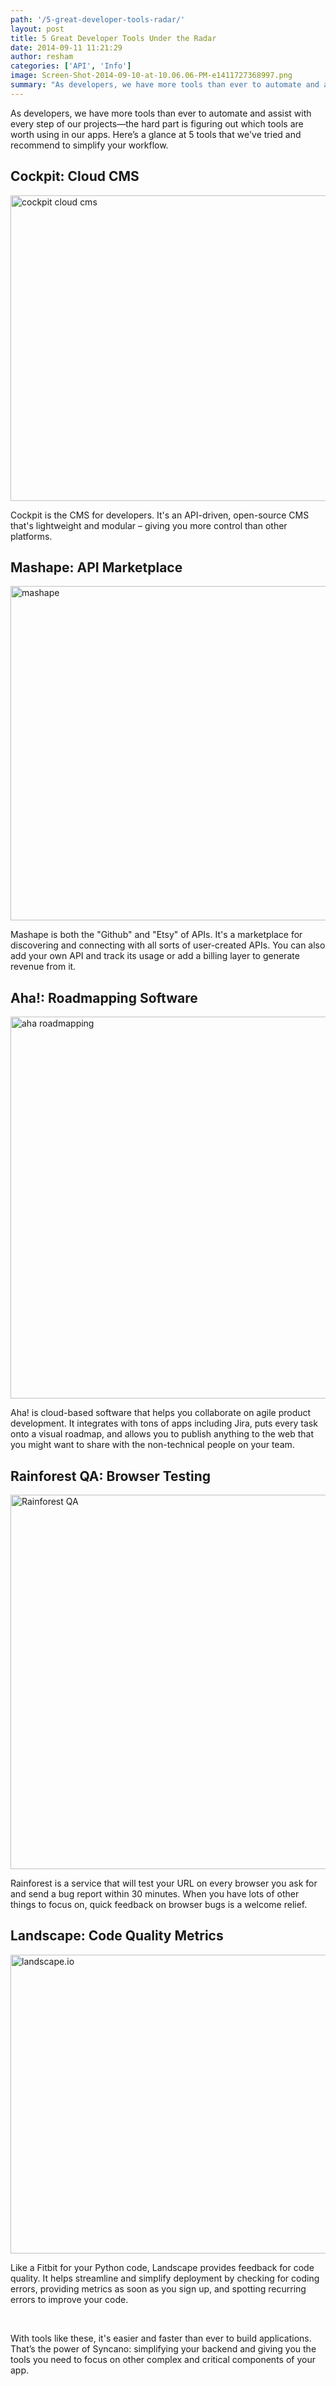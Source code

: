 ```yaml
---
path: '/5-great-developer-tools-radar/'
layout: post
title: 5 Great Developer Tools Under the Radar
date: 2014-09-11 11:21:29
author: resham
categories: ['API', 'Info']
image: Screen-Shot-2014-09-10-at-10.06.06-PM-e1411727368997.png
summary: "As developers, we have more tools than ever to automate and assist with every step of our projects—the hard part is figuring out which tools are worth using in our apps. Here’s a glance at 5 tools that we’ve tried and recommend to simplify your workflow."
---
```

As developers, we have more tools than ever to automate and assist with every step of our projects—the hard part is figuring out which tools are worth using in our apps. Here’s a glance at 5 tools that we've tried and recommend to simplify your workflow.<!--more-->
<h2><strong>Cockpit: Cloud CMS</strong></h2>
<img class="aligncenter size-full wp-image-8135" src="teaser.png" alt="cockpit cloud cms" width="973" height="489" />

Cockpit is the CMS for developers. It's an API-driven, open-source CMS that's lightweight and modular – giving you more control than other platforms.
<h2><strong>Mashape: API Marketplace</strong></h2>
<img class="aligncenter size-large wp-image-8136" src="Screen-Shot-2014-09-10-at-9.41.34-PM.png" alt="mashape" width="1024" height="535" />

Mashape is both the "Github" and "Etsy" of APIs. It's a marketplace for discovering and connecting with all sorts of user-created APIs. You can also add your own API and track its usage or add a billing layer to generate revenue from it.
<h2><strong>Aha!: Roadmapping Software</strong></h2>
<img class="aligncenter size-full wp-image-8137" src="capacity-planning-card-view-872d37cda319908981d0a0bb0f004c62.png" alt="aha roadmapping" width="940" height="611" />

Aha! is cloud-based software that helps you collaborate on agile product development. It integrates with tons of apps including Jira, puts every task onto a visual roadmap, and allows you to publish anything to the web that you might want to share with the non-technical people on your team.
<h2><strong>Rainforest QA: Browser Testing</strong></h2>
<img class="aligncenter size-full wp-image-8138" src="Screen-Shot-2014-09-10-at-9.56.58-PM.png" alt="Rainforest QA" width="976" height="599" />

Rainforest is a service that will test your URL on every browser you ask for and send a bug report within 30 minutes. When you have lots of other things to focus on, quick feedback on browser bugs is a welcome relief.
<h2><strong>Landscape: Code Quality Metrics</strong></h2>
<img class="aligncenter size-full wp-image-8139" src="screenshot-1.png" alt="landscape.io" width="600" height="478" />

Like a Fitbit for your Python code, Landscape provides feedback for code quality. It helps streamline and simplify deployment by checking for coding errors, providing metrics as soon as you sign up, and spotting recurring errors to improve your code.

&nbsp;

With tools like these, it's easier and faster than ever to build applications. That’s the power of Syncano: simplifying your backend and giving you the tools you need to focus on other complex and critical components of your app.
